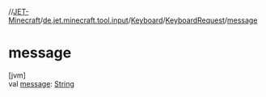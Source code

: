 //[JET-Minecraft](../../../../index.md)/[de.jet.minecraft.tool.input](../../index.md)/[Keyboard](../index.md)/[KeyboardRequest](index.md)/[message](message.md)

# message

[jvm]\
val [message](message.md): [String](https://kotlinlang.org/api/latest/jvm/stdlib/kotlin/-string/index.html)
